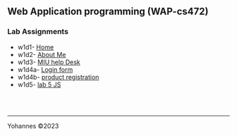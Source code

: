 ## Web Application programming (WAP-cs472)
### Lab Assignments

*  w1d1- [Home](https://yohannes-sg.github.io/cs472/lab0/index.html)
*  w1d2- [About Me](https://yohannes-sg.github.io/cs472/lab1/aboutMe.html)
*  w1d3- [MIU help Desk](https://yohannes-sg.github.io/cs472/lab2/index.html) 
*  w1d4a- [Login form](https://yohannes-sg.github.io/cs472/lab3/a/index.html)
*  w1d4b- [product registration](https://yohannes-sg.github.io/cs472/lab3/b/index.html)
*  w1d5- [lab 5 JS](https://yohannes-sg.github.io/cs472/lab4/index.html)

<br><br><hr>Yohannes &copy;2023